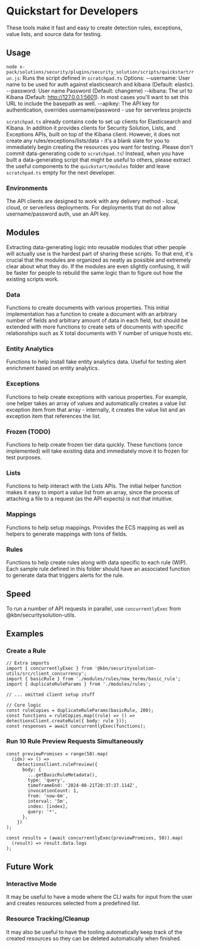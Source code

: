 # Quickstart for Developers

These tools make it fast and easy to create detection rules, exceptions, value lists, and source data for testing.

## Usage

`node x-pack/solutions/security/plugins/security_solution/scripts/quickstart/run.js`: Runs the script defined in `scratchpad.ts`
Options:
--username: User name to be used for auth against elasticsearch and kibana (Default: elastic).
--password: User name Password (Default: changeme)
--kibana: The url to Kibana (Default: http://127.0.0.1:5601). In most cases you'll want to set this URL to include the basepath as well.
--apikey: The API key for authentication, overrides username/password - use for serverless projects

`scratchpad.ts` already contains code to set up clients for Elasticsearch and Kibana. In addition it provides clients for Security Solution, Lists, and Exceptions APIs, built on top of the Kibana client. However, it does not create any rules/exceptions/lists/data - it's a blank slate for you to immediately begin creating the resources you want for testing. Please don't commit data-generating code to `scratchpad.ts`! Instead, when you have built a data-generating script that might be useful to others, please extract the useful components to the `quickstart/modules` folder and leave `scratchpad.ts` empty for the next developer.

### Environments

The API clients are designed to work with any delivery method - local, cloud, or serverless deployments. For deployments that do not allow username/password auth, use an API key.

## Modules

Extracting data-generating logic into reusable modules that other people will actually use is the hardest part of sharing these scripts. To that end, it's crucial that the modules are organized as neatly as possible and extremely clear about what they do. If the modules are even slightly confusing, it will be faster for people to rebuild the same logic than to figure out how the existing scripts work.

### Data

Functions to create documents with various properties. This initial implementation has a function to create a document with an arbitrary number of fields and arbitrary amount of data in each field, but should be extended with more functions to create sets of documents with specific relationships such as X total documents with Y number of unique hosts etc.

### Entity Analytics

Functions to help install fake entity analytics data. Useful for testing alert enrichment based on entity analytics.

### Exceptions

Functions to help create exceptions with various properties. For example, one helper takes an array of values and automatically creates a value list exception item from that array - internally, it creates the value list and an exception item that references the list.

### Frozen (TODO)

Functions to help create frozen tier data quickly. These functions (once implemented) will take existing data and immediately move it to frozen for test purposes.

### Lists

Functions to help interact with the Lists APIs. The initial helper function makes it easy to import a value list from an array, since the process of attaching a file to a request (as the API expects) is not that intuitive.

### Mappings

Functions to help setup mappings. Provides the ECS mapping as well as helpers to generate mappings with tons of fields.

### Rules

Functions to help create rules along with data specific to each rule (WIP). Each sample rule defined in this folder should have an associated function to generate data that triggers alerts for the rule.

## Speed

To run a number of API requests in parallel, use `concurrentlyExec` from @kbn/securitysolution-utils.

## Examples

### Create a Rule

```
// Extra imports
import { concurrentlyExec } from '@kbn/securitysolution-utils/src/client_concurrency';
import { basicRule } from './modules/rules/new_terms/basic_rule';
import { duplicateRuleParams } from './modules/rules';

// ... omitted client setup stuff

// Core logic
const ruleCopies = duplicateRuleParams(basicRule, 200);
const functions = ruleCopies.map((rule) => () => detectionsClient.createRule({ body: rule }));
const responses = await concurrentlyExec(functions);
```

### Run 10 Rule Preview Requests Simultaneously

```
const previewPromises = range(50).map(
  (idx) => () =>
    detectionsClient.rulePreview({
      body: {
        ...getBasicRuleMetadata(),
        type: 'query',
        timeframeEnd: '2024-08-21T20:37:37.114Z',
        invocationCount: 1,
        from: 'now-6m',
        interval: '5m',
        index: [index],
        query: '*',
      },
    })
);

const results = (await concurrentlyExec(previewPromises, 50)).map(
  (result) => result.data.logs
);
```

## Future Work

### Interactive Mode

It may be useful to have a mode where the CLI waits for input from the user and creates resources selected from a predefined list.

### Resource Tracking/Cleanup

It may also be useful to have the tooling automatically keep track of the created resources so they can be deleted automatically when finished.
